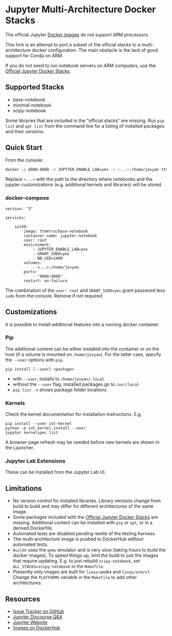 <!---
[![Discourse badge](https://img.shields.io/discourse/https/discourse.jupyter.org/users.svg?color=%23f37626)](https://discourse.jupyter.org/c/questions "Jupyter Discourse Q&A")
[![Read the Docs badge](https://img.shields.io/readthedocs/jupyter-docker-stacks.svg)](https://jupyter-docker-stacks.readthedocs.io/en/latest/ "Documentation build status")
[![DockerHub badge](https://images.microbadger.com/badges/version/jupyter/base-notebook.svg)](https://microbadger.com/images/jupyter/base-notebook "Recent tag/version of jupyter/base-notebook")
[![Binder badget](https://mybinder.org/badge_logo.svg)](https://mybinder.org/v2/gh/jupyter/docker-stacks/master?filepath=README.ipynb "Launch a jupyter/base-notebook container on mybinder.org")
--->

# Jupyter Multi-Architecture Docker Stacks

The official Jupyter [Docker images](https://hub.docker.com/u/jupyter)
do not support ARM processors.

This fork is an attempt to port a subset of the official stacks to a multi-architecture docker configuration. The main obstacle is the lack of good support for Conda on ARM.

If you do not need to run notebook servers on ARM computers, use the [Official Jupyter Docker Stacks](https://jupyter-docker-stacks.readthedocs.io/en/latest/).

## Supported Stacks

- base-notebook
- minimal-notebook
- scipy-notebook

Some libraries that are included in the "official stacks" are missing. Run `pip list` and `apt list` from the command line for a listing of installed packages and their versions.

## Quick Start

From the console:

```bash
docker -p 8888:8888 -e JUPYTER_ENABLE_LAB=yes -v <...>:/home/jovyan ttmetro/scipy-notebook
```

Replace `<...>` with the path to the directory where notebooks and the jupyter customizations (e.g. additional kernels and libraries) will be stored.

### docker-compose

```
version: "3"

services:

    iot49:
        image: ttmetro/base-notebook
        container_name: jupyter-notebook
        user: root
        environment:
            - JUPYTER_ENABLE_LAB=yes
            - GRANT_SUDO=yes
            - NB_UID=1000
        volumes:
            - <...>:/home/jovyan
        ports:
            - "8888:8888"
        restart: on-failure
```

The combination of the `user: root` and `GRANT_SUDO=yes` grant password less `sudo` from the console. Remove if not required.

## Customizations

It is possible to install additional features into a running docker container.

### Pip

The additional content can be either installed into the container or on the host (if a volume is mounted on `/home/jovyan`). For the latter case, specify the `--user` options with `pip`.

```
pip install [--user] <package>
```

- with `--user`, installs to `/home/jovyan/.local`
- without the `--user` flag, installed packages go to `/usr/local`
- `pip list -v` shows package folder locations

### Kernels

Check the kernel documentation for installation instructions. E.g.

```
pip install --user iot-kernel
python -m iot_kernel.install --user`
jupyter kernelspec list
```

A browser page refresh may be needed before new kernels are shown in the Launcher.

### Jupyter Lab Extensions

These can be installed from the Jupyter Lab UI.

## Limitations

- No version control for installed libraries. Library versions change from build to build and may differ for different architectures of the same image.
- Some packages included with the [Official Jupyter Docker Stacks](https://jupyter-docker-stacks.readthedocs.io/en/latest/) are missing. Additional content can be installed with `pip` or `apt`, or in a derived Dockerfile.
- Automated tests are disabled pending rewite of the testing harness.
- The multi-architecture image is pushed to DockerHub without automated tests.
- `buildx` uses the `qemu` emulator and is very slow (taking hours to build the docker images). To speed things up, limit the build to just the images that require updating. E.g. to just rebuild `scipy-notebook`, set `ALL_STACKS=scipy-notebook` in the `Makefile`.
- Presently only images are built for `linux/amd64` and `linux/arm/v7`. Change the `PLATFORMS` variable in the `Makefile` to add other architectures.

## Resources

- [Issue Tracker on GitHub](https://github.com/iot49/docker-stacks)
- [Jupyter Discourse Q&A](https://discourse.jupyter.org/c/questions)
- [Jupyter Website](https://jupyter.org)
- [Images on DockerHub](https://hub.docker.com/u/ttmetro)
